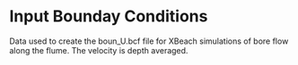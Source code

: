 # Input Bounday Conditions
Data used to create the boun_U.bcf file for XBeach simulations of bore flow along the flume. The velocity is depth averaged.

